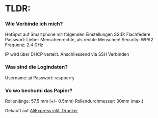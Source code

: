 # TLDR:

### Wie Verbinde ich mich?
HotSpot auf Smartphone mit folgenden Einstellungen
SSID:  Flachfedere
Passwort: Lieber Menschenrechte, als rechte Menschen!
Security: WPA2
Frequenz: 2.4 GHz

IP wird über DHCP verteilt.
Anschliessend via SSH Verbinden

### Was sind die Logindaten?
Username: pi
Passwort: raspberry

### Vo wo bechumi das Papier?
Rollenlänge: 57.5 mm (+/- 0.5mm)
Rollendurchmesser: 30mm (max.)

Gekauft auf [AliExpress inkl. Drucker](https://a.aliexpress.com/_EyIhllq)
